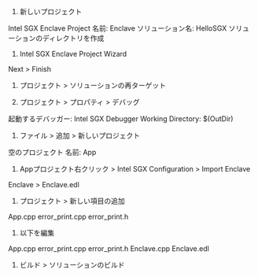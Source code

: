 1. 新しいプロジェクト

  Intel SGX Enclave Project
  名前: Enclave
  ソリューション名: HelloSGX
  ソリューションのディレクトリを作成

1. Intel SGX Enclave Project Wizard

  Next > Finish

1. プロジェクト > ソリューションの再ターゲット

1. プロジェクト > プロパティ > デバッグ

  起動するデバッガー: Intel SGX Debugger
  Working Directory: $(OutDir)

1. ファイル > 追加 > 新しいプロジェクト

  空のプロジェクト
  名前: App

1. Appプロジェクト右クリック > Intel SGX Configuration > Import Enclave

  Enclave > Enclave.edl

1. プロジェクト > 新しい項目の追加

  App.cpp
  error_print.cpp
  error_print.h

1. 以下を編集

  App.cpp
  error_print.cpp
  error_print.h
  Enclave.cpp
  Enclave.edl

1. ビルド > ソリューションのビルド